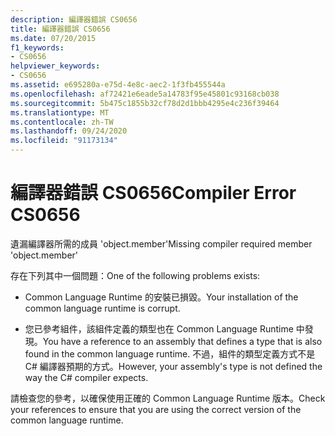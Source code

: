 ```yaml
---
description: 編譯器錯誤 CS0656
title: 編譯器錯誤 CS0656
ms.date: 07/20/2015
f1_keywords:
- CS0656
helpviewer_keywords:
- CS0656
ms.assetid: e695280a-e75d-4e8c-aec2-1f3fb455544a
ms.openlocfilehash: af72421e6eade5a14783f95e45801c93168cb038
ms.sourcegitcommit: 5b475c1855b32cf78d2d1bbb4295e4c236f39464
ms.translationtype: MT
ms.contentlocale: zh-TW
ms.lasthandoff: 09/24/2020
ms.locfileid: "91173134"
---
```

# <a name="compiler-error-cs0656"></a><span data-ttu-id="b0748-103">編譯器錯誤 CS0656</span><span class="sxs-lookup"><span data-stu-id="b0748-103">Compiler Error CS0656</span></span>

<span data-ttu-id="b0748-104">遺漏編譯器所需的成員 'object.member'</span><span class="sxs-lookup"><span data-stu-id="b0748-104">Missing compiler required member 'object.member'</span></span>  
  
 <span data-ttu-id="b0748-105">存在下列其中一個問題：</span><span class="sxs-lookup"><span data-stu-id="b0748-105">One of the following problems exists:</span></span>  
  
- <span data-ttu-id="b0748-106">Common Language Runtime 的安裝已損毀。</span><span class="sxs-lookup"><span data-stu-id="b0748-106">Your installation of the common language runtime is corrupt.</span></span>  
  
- <span data-ttu-id="b0748-107">您已參考組件，該組件定義的類型也在 Common Language Runtime 中發現。</span><span class="sxs-lookup"><span data-stu-id="b0748-107">You have a reference to an assembly that defines a type that is also found in the common language runtime.</span></span> <span data-ttu-id="b0748-108">不過，組件的類型定義方式不是 C# 編譯器預期的方式。</span><span class="sxs-lookup"><span data-stu-id="b0748-108">However, your assembly's type is not defined the way the C# compiler expects.</span></span>  
  
 <span data-ttu-id="b0748-109">請檢查您的參考，以確保使用正確的 Common Language Runtime 版本。</span><span class="sxs-lookup"><span data-stu-id="b0748-109">Check your references to ensure that you are using the correct version of the common language runtime.</span></span>
